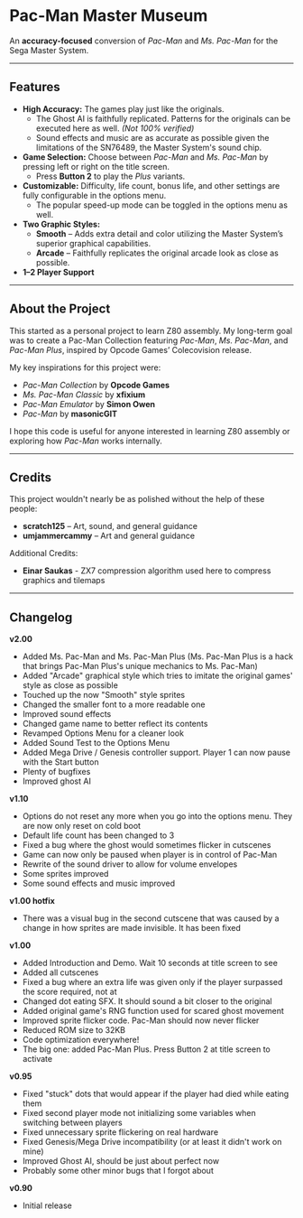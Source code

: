 # Pac-Man Master Museum

An **accuracy-focused** conversion of *Pac-Man* and *Ms. Pac-Man* for the Sega Master System.

---

## Features
- **High Accuracy:** The games play just like the originals. 
  - The Ghost AI is faithfully replicated. Patterns for the originals can be executed here as well. *(Not 100% verified)*
  - Sound effects and music are as accurate as possible given the limitations of the SN76489, the Master System's sound chip.
- **Game Selection:** Choose between *Pac-Man* and *Ms. Pac-Man* by pressing left or right on the title screen.
  - Press **Button 2** to play the *Plus* variants.
- **Customizable:** Difficulty, life count, bonus life, and other settings are fully configurable in the options menu.
  - The popular speed-up mode can be toggled in the options menu as well.
- **Two Graphic Styles:**
  - **Smooth** – Adds extra detail and color utilizing the Master System’s superior graphical capabilities.
  - **Arcade** – Faithfully replicates the original arcade look as close as possible.
- **1–2 Player Support**

---

## About the Project
This started as a personal project to learn Z80 assembly. My long-term goal was to create a Pac-Man Collection featuring *Pac-Man*, *Ms. Pac-Man*, and *Pac-Man Plus*, inspired by Opcode Games’ Colecovision release.

My key inspirations for this project were:
- *Pac-Man Collection* by **Opcode Games**
- *Ms. Pac-Man Classic* by **xfixium**
- *Pac-Man Emulator* by **Simon Owen**
- *Pac-Man* by **masonicGIT**

I hope this code is useful for anyone interested in learning Z80 assembly or exploring how *Pac-Man* works internally.

---

## Credits
This project wouldn't nearly be as polished without the help of these people:
- **scratch125** – Art, sound, and general guidance
- **umjammercammy** – Art and general guidance

Additional Credits:
- **Einar Saukas** - ZX7 compression algorithm used here to compress graphics and tilemaps

---


## Changelog
**v2.00**
- Added Ms. Pac-Man and Ms. Pac-Man Plus (Ms. Pac-Man Plus is a hack that brings Pac-Man Plus's unique mechanics to Ms. Pac-Man)
- Added "Arcade" graphical style which tries to imitate the original games' style as close as possible
- Touched up the now "Smooth" style sprites
- Changed the smaller font to a more readable one
- Improved sound effects
- Changed game name to better reflect its contents
- Revamped Options Menu for a cleaner look
- Added Sound Test to the Options Menu
- Added Mega Drive / Genesis controller support. Player 1 can now pause with the Start button
- Plenty of bugfixes
- Improved ghost AI

**v1.10**
- Options do not reset any more when you go into the options menu. They are now only reset on cold boot
- Default life count has been changed to 3
- Fixed a bug where the ghost would sometimes flicker in cutscenes
- Game can now only be paused when player is in control of Pac-Man
- Rewrite of the sound driver to allow for volume envelopes
- Some sprites improved
- Some sound effects and music improved

**v1.00 hotfix**
- There was a visual bug in the second cutscene that was caused by a change in how sprites are made invisible. It has been fixed

**v1.00**
- Added Introduction and Demo. Wait 10 seconds at title screen to see
- Added all cutscenes
- Fixed a bug where an extra life was given only if the player surpassed the score required, not at
- Changed dot eating SFX. It should sound a bit closer to the original
- Added original game's RNG function used for scared ghost movement
- Improved sprite flicker code. Pac-Man should now never flicker
- Reduced ROM size to 32KB
- Code optimization everywhere!
- The big one: added Pac-Man Plus. Press Button 2 at title screen to activate

**v0.95**
- Fixed "stuck" dots that would appear if the player had died while eating them
- Fixed second player mode not initializing some variables when switching between players
- Fixed unnecessary sprite flickering on real hardware
- Fixed Genesis/Mega Drive incompatibility (or at least it didn't work on mine)
- Improved Ghost AI, should be just about perfect now
- Probably some other minor bugs that I forgot about

**v0.90**
- Initial release
